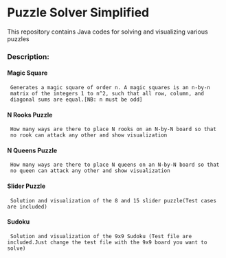 # Puzzle Solver Simplified
 This repository contains Java codes for solving and visualizing various puzzles
 
### Description:
  #### Magic Square
     Generates a magic square of order n. A magic squares is an n-by-n
     matrix of the integers 1 to n^2, such that all row, column, and
     diagonal sums are equal.[NB: n must be odd]
  
  #### N Rooks Puzzle
     How many ways are there to place N rooks on an N-by-N board so that
     no rook can attack any other and show visualization
     
  #### N Queens Puzzle
     How many ways are there to place N queens on an N-by-N board so that
     no queen can attack any other and show visualization
     
  #### Slider Puzzle
     Solution and visualization of the 8 and 15 slider puzzle(Test cases are included)
     
  #### Sudoku
     Solution and visualization of the 9x9 Sudoku (Test file are included.Just change the test file with the 9x9 board you want to solve)
